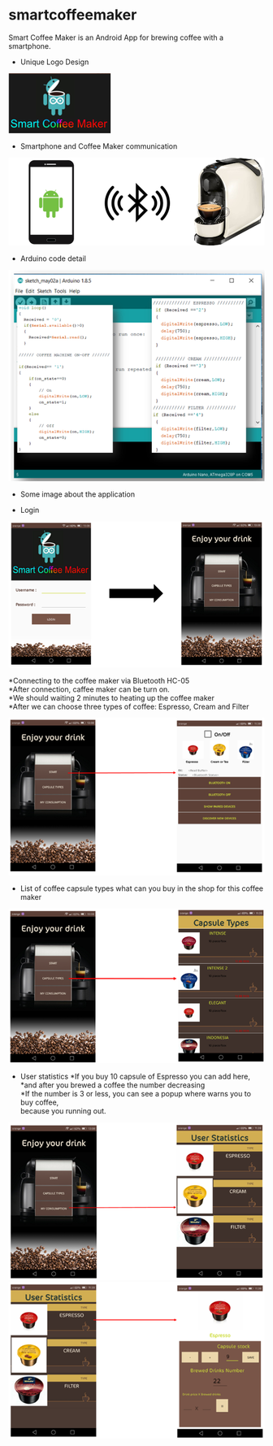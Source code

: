 # smartcoffeemaker
Smart Coffee Maker is an Android App for brewing coffee with a smartphone. 

- Unique Logo Design

<img src="images/IMG_1.png"/>

- Smartphone and Coffee Maker communication

<img src="images/IMG_2.png"/>

- Arduino code detail

<img src="images/ArduinoCode.png"/>

- Some image about the application

- Login

<img src="images/IMG_3.png"/>

*Connecting to the coffee maker via Bluetooth HC-05 <br>
*After connection, caffee maker can be turn on.<br>
*We should waiting 2 minutes to heating up the coffee maker <br>
*After we can choose three types of coffee: Espresso, Cream and Filter<br>

<img src="images/IMG_4.png"/>


- List of coffee capsule types what can you buy in the shop for this coffee maker<br>

<img src="images/IMG_5.png"/>

- User statistics 
*If you buy 10 capsule of Espresso you can add here, <br>
*and after you brewed a coffee the number decreasing<br>
*If the number is 3 or less, you can see a popup where warns you to buy coffee,<br>
because you running out.

<img src="images/IMG_6.png"/>
<img src="images/IMG_7.png"/>

